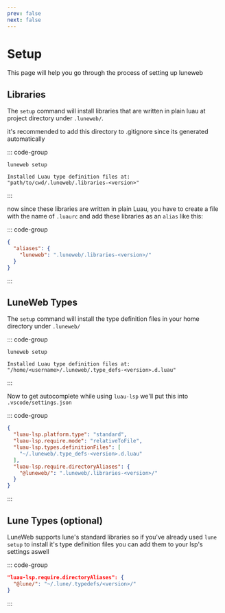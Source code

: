 ```yaml
---
prev: false
next: false
---
```


# Setup

This page will help you go through the process of setting up luneweb

## Libraries

The `setup` command will install libraries that are written in plain luau
at project directory under `.luneweb/`.

it's recommended to add this directory to .gitignore since its generated automatically

::: code-group

```shell
luneweb setup
```

```shell [output]
Installed Luau type definition files at: "path/to/cwd/.luneweb/.libraries-<version>"
```

:::

now since these libraries are written in plain Luau, you have to
create a file with the name of `.luaurc` and add these libraries
as an `alias` like this:

::: code-group

```json [.luaurc]
{
  "aliases": {
    "luneweb": ".luneweb/.libraries-<version>/"
  }
}
```

:::

## LuneWeb Types

The `setup` command will install the type definition files in your home directory
under `.luneweb/`

::: code-group

```shell
luneweb setup
```

```shell [output]
Installed Luau type definition files at: "/home/<username>/.luneweb/.type_defs-<version>.d.luau"
```

:::

Now to get autocomplete while using `luau-lsp` we'll put this into `.vscode/settings.json`

::: code-group

```json [.vscode/settings.json]
{
  "luau-lsp.platform.type": "standard",
  "luau-lsp.require.mode": "relativeToFile",
  "luau-lsp.types.definitionFiles": [
    "~/.luneweb/.type_defs-<version>.d.luau"
  ],
  "luau-lsp.require.directoryAliases": {
    "@luneweb/": ".luneweb/.libraries-<version>/"
  }
}
```

:::

## Lune Types (optional)

LuneWeb supports lune's standard libraries
so if you've already used `lune setup` to install it's type definition files
you can add them to your lsp's settings aswell

::: code-group

```json [.vscode/settings.json]
"luau-lsp.require.directoryAliases": {
  "@lune/": "~/.lune/.typedefs/<version>/"
}
```

:::
